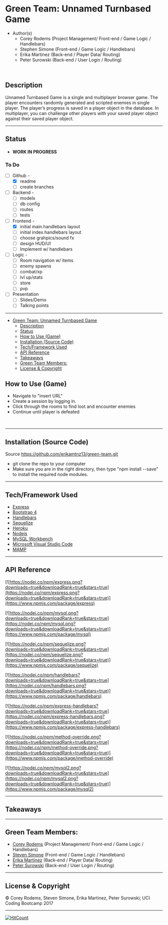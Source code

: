 # Green Team: Unnamed Turnbased Game
- Author(s)
    - Corey Rodems (Project Management/ Front-end / Game Logic / Handlebars)
    - Stephen Simone (Front-end / Game Logic / Handlebars)
    - Erika Martinez (Back-end / Player Data/ Routing)
    - Peter Surowski (Back-end / User Login / Routing)

<br>

## Description
Unnamed Turnbased Game is a single and multiplayer browser game. The player encounters randomly generated and scripted enemies in single player. The player’s progress is saved in a player object in the database. In multiplayer, you can challenge other players with your saved player object against their saved player object. 


---
## Status
- #### WORK IN PROGRESS

### To Do
- [ ] Github -
    - [x] readme
    - [ ] create branches  
- [ ] Backend - 
    - [ ] models
    - [ ] db config
    - [ ] routes
    - [ ] tests
- [ ] Frontend - 
    - [x] initial main.handlebars layout
    - [ ] initial index.handlebars layout
    - [ ] choose grahpics/sound fx
    - [ ] design HUD/UI
    - [ ] Implement w/ handlebars
- [ ] Logic - 
    - [ ] Room navigation w/ items
    - [ ] enemy spawns
    - [ ] combat/xp
    - [ ] lvl up/stats
    - [ ] store
    - [ ] pvp
- [ ] Presentation
    - [ ] Slides/Demo
    - [ ] Talking points

---
<!-- TOC -->

- [Green Team: Unnamed Turnbased Game](#green-team-unnamed-turnbased-game)
    - [Description](#description)
    - [Status](#status)
    - [How to Use (Game)](#how-to-use-game)
    - [Installation (Source Code)](#installation-source-code)
    - [Tech/Framework Used](#techframework-used)
    - [API Reference](#api-reference)
    - [Takeaways](#takeaways)
    - [Green Team Members:](#green-team-members)
    - [License & Copyright](#license-copyright)

<!-- /TOC -->


## How to Use (Game)
- Navigate to "insert URL"
- Create a session by logging in.
- Click through the rooms to find loot and encounter enemies
- Continue until player is defeated
</br>



---
## Installation (Source Code)
Source https://github.com/erikamtnz13/green-team.git
- git clone the repo to your computer
- Make sure you are in the right directory, then type "npm install --save" to install the required node modules.

---
## Tech/Framework Used

- [Express](https://expressjs.com/ "express")
- [Bootstrap 4](http://getbootstrap.com/ "bootstrap")
- [Handlebars](http://handlebarsjs.com/installation.html "handlebars")
- [Sequelize](http://docs.sequelizejs.com/ "sequelize")
- [Heroku](https://heroku.com "heroku")
- [Nodejs](https://nodejs.org/en/ "Nodejs")
- [MySQL Workbench](https://www.mysql.com/products/workbench/ "MySQL Workbench")
- [Microsoft Visual Studio Code](https://code.visualstudio.com/ "Visual Studio Code")
- [MAMP](https://www.mamp.info/en/downloads/ "MAMP")

---
## API Reference
[![https://nodei.co/npm/express.png?downloads=true&downloadRank=true&stars=true](https://nodei.co/npm/express.png?downloads=true&downloadRank=true&stars=true)](https://www.npmjs.com/package/express)

[![https://nodei.co/npm/mysql.png?downloads=true&downloadRank=true&stars=true](https://nodei.co/npm/mysql.png?downloads=true&downloadRank=true&stars=true)](https://www.npmjs.com/package/mysql)

[![https://nodei.co/npm/sequelize.png?downloads=true&downloadRank=true&stars=true](https://nodei.co/npm/sequelize.png?downloads=true&downloadRank=true&stars=true)](https://www.npmjs.com/package/sequelize)

[![https://nodei.co/npm/handlebars?downloads=true&downloadRank=true&stars=true](https://nodei.co/npm/handlebars.png?downloads=true&downloadRank=true&stars=true)](https://www.npmjs.com/package/handlebars)

[![https://nodei.co/npm/express-handlebars?downloads=true&downloadRank=true&stars=true](https://nodei.co/npm/express-handlebars.png?downloads=true&downloadRank=true&stars=true)](https://www.npmjs.com/package/express-handlebars)

[![https://nodei.co/npm/method-override.png?downloads=true&downloadRank=true&stars=true](https://nodei.co/npm/method-override.png?downloads=true&downloadRank=true&stars=true)](https://www.npmjs.com/package/method-override)


[![https://nodei.co/npm/mysql2.png?downloads=true&downloadRank=true&stars=true](https://nodei.co/npm/mysql2.png?downloads=true&downloadRank=true&stars=true)](https://www.npmjs.com/package/mysql2)



---


## Takeaways


---

## Green Team Members:
- [Corey Rodems](https://github.com/coreyro "Corey Rodems") (Project Management/ Front-end / Game Logic / Handlebars)
- [Steven Simone](https://github.com/theRealScoobaSteve "Steven Simone") (Front-end / Game Logic / Handlebars)
- [Erika Martinez](https://github.com/erikamtnz13 "Erica Martinez") (Back-end / Player Data/ Routing)
- [Peter Surowski](https://github.com/PeterSurowski "Peter Surowski") (Back-end / User Login / Routing)
---

## License & Copyright
© Corey Rodems, Steven Simone, Erika Martinez, Peter Surowski; UCI Coding Bootcamp 2017



---

[![HitCount](https://hitt.herokuapp.com/erikamtnz13/green-team.svg)](https://github.com/erikamtnz13/green-team)
